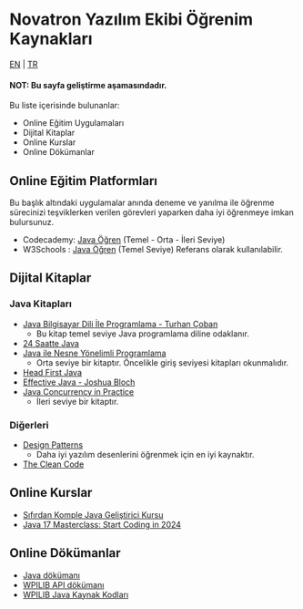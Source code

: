 # Novatron Yazılım Ekibi Öğrenim Kaynakları
[EN](https://github.com/ulusata/Novatron-FRC-10202/blob/main/docs/learning/README-EN.md) | [TR](https://github.com/ulusata/Novatron-FRC-10202/blob/main/docs/learning/README-TR.md)

#### NOT: Bu sayfa geliştirme aşamasındadır.

Bu liste içerisinde bulunanlar:
* Online Eğitim Uygulamaları
* Dijital Kitaplar
* Online  Kurslar
* Online Dökümanlar

## Online Eğitim Platformları
Bu başlık altındaki uygulamalar anında deneme ve yanılma ile öğrenme sürecinizi teşviklerken verilen görevleri
yaparken daha iyi öğrenmeye imkan bulursunuz.
* Codecademy: [Java Öğren](https://www.codecademy.com/catalog/language/java) (Temel - Orta - İleri Seviye)
* W3Schools : [Java Öğren](w3schools.com/java/) (Temel Seviye) Referans olarak kullanılabilir.

## Dijital Kitaplar
### Java Kitapları
* [Java Bilgisayar Dili İle Programlama - Turhan Çoban](https://www.dropbox.com/scl/fi/oz74s5vdfij4rab1tl9b7/JAVA.rar?dl=0&e=3&file_subpath=%2FJAVA+BİLGİSAYAR+DİLİYLE+PROGRAMLAMA.pdf&rlkey=u8db9nqa4geznloqj6s2jqs4r&utm_campaign=DonanimHaber&utm_medium=referral&utm_source=DonanimHaber)
    * Bu kitap temel seviye Java programlama diline odaklanır.
* [24 Saatte Java](https://ia601505.us.archive.org/23/items/24-saatte-java/24-saatte-java-turkce.pdf)
* [Java ile Nesne Yönelimli Programlama](https://ia801709.us.archive.org/12/items/java-ile-nesneye-yonelik-programlama/Java%20ile%20Nesneye%20Yönelik%20Programlama.pdf)
    * Orta seviye bir kitaptır. Öncelikle giriş seviyesi kitapları okunmalıdır.
* [Head First Java](https://www.rcsdk12.org/cms/lib/NY01001156/Centricity/Domain/4951/Head_First_Java_Second_Edition.pdf)
* [Effective Java - Joshua Bloch](https://kea.nu/files/textbooks/new/Effective%20Java%20%282017%2C%20Addison-Wesley%29.pdf)
* [Java Concurrency in Practice](https://www.google.com/url?sa=t&rct=j&q=&esrc=s&source=web&cd=&ved=2ahUKEwio0Imso_eGAxWuRPEDHdoTArIQFnoECA4QAQ&url=https%3A%2F%2Fraw.githubusercontent.com%2Fwususu%2Feffective-resourses%2Fmaster%2FJava%2FJava%2520Concurrency%2520in%2520Practice.pdf&usg=AOvVaw0UiBMRhPE1Py4p97a8-GEV&opi=89978449)
    * İleri seviye bir kitaptır.

### Diğerleri
* [Design Patterns](https://www.javier8a.com/itc/bd1/articulo.pdf)
    * Daha iyi yazılım desenlerini öğrenmek için en iyi kaynaktır.
* [The Clean Code](https://github.com/sdcuike/Clean-Code-Collection-Books/blob/master/The.Robert.C.Martin.Clean.Code.Collection.2011.11.pdf)

## Online Kurslar
* [Sıfırdan Komple Java Geliştirici Kursu](https://www.udemy.com/course/sifirdan-ileri-seviyeye-komple-java-gelistirici-kursu/?couponCode=ST18MT62524)
* [Java 17 Masterclass: Start Coding in 2024](https://www.udemy.com/course/java-the-complete-java-developer-course/?couponCode=ST18MT62524)

## Online Dökümanlar
* [Java dökümanı](https://docs.oracle.com/javase/8/docs/technotes/tools/windows/javadoc.html)
* [WPILIB API dökümanı](https://github.wpilib.org/allwpilib/docs/release/java/)
* [WPILIB Java Kaynak Kodları](https://github.wpilib.org/allwpilib/docs/release/java/)
